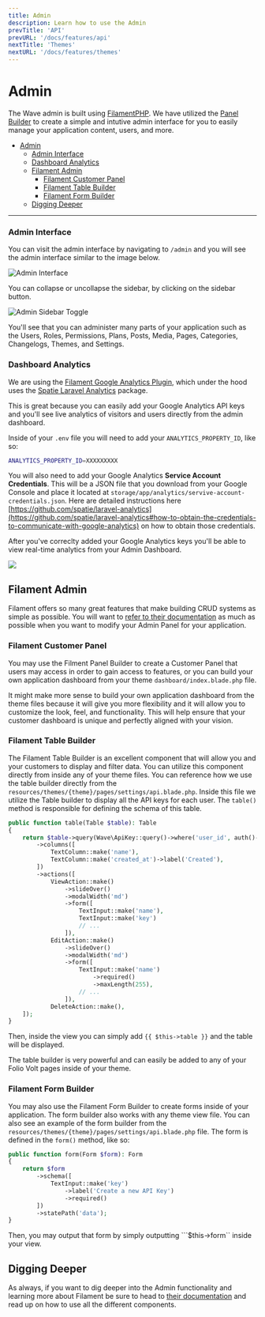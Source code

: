 ```yaml
---
title: Admin
description: Learn how to use the Admin
prevTitle: 'API'
prevURL: '/docs/features/api'
nextTitle: 'Themes'
nextURL: '/docs/features/themes'
---
```


# Admin

The Wave admin is built using <a href="https://filamentphp.com/" target="_blank">FilamentPHP</a>. We have utilized the <a href="https://filamentphp.com/docs/panels" target="_blank">Panel Builder</a> to create a simple and intutive admin interface for you to easily manage your application content, users, and more.

- [Admin](#admin)
    - [Admin Interface](#admin-interface)
    - [Dashboard Analytics](#dashboard-analytics)
  - [Filament Admin](#filament-admin)
    - [Filament Customer Panel](#filament-customer-panel)
    - [Filament Table Builder](#filament-table-builder)
    - [Filament Form Builder](#filament-form-builder)
  - [Digging Deeper](#digging-deeper)

---

### Admin Interface

You can visit the admin interface by navigating to `/admin` and you will see the admin interface similar to the image below.

<img src="https://cdn.devdojo.com/images/august2024/admin.png" alt="Admin Interface" class="w-full" />

You can collapse or uncollapse the sidebar, by clicking on the sidebar button.

<img src="https://cdn.devdojo.com/images/august2024/admin-sidebar-toggle.png" alt="Admin Sidebar Toggle" class="w-full" />

You'll see that you can administer many parts of your application such as the Users, Roles, Permissions, Plans, Posts, Media, Pages, Categories, Changelogs, Themes, and Settings.

### Dashboard Analytics

We are using the <a href="https://filamentphp.com/plugins/bezhansalleh-google-analytics" target="_blank">Filament Google Analytics Plugin</a>, which under the hood uses the <a href="https://github.com/spatie/laravel-analytics" target="_blank">Spatie Laravel Analytics</a> package.

This is great because you can easily add your Google Analytics API keys and you'll see live analytics of visitors and users directly from the admin dashboard.

Inside of your `.env` file you will need to add your `ANALYTICS_PROPERTY_ID`, like so:

<include src="docs/filename-top.html"></include><include src="docs/filename.html" file=".env"></include>

```bash
ANALYTICS_PROPERTY_ID=XXXXXXXXX
```
</div>

You will also need to add your Google Analytics **Service Account Credentials**. This will be a JSON file that you download from your Google Console and place it located at `storage/app/analytics/servive-account-credentials.json`. Here are detailed instructions here [https://github.com/spatie/laravel-analytics](https://github.com/spatie/laravel-analytics#how-to-obtain-the-credentials-to-communicate-with-google-analytics) on how to obtain those credentials.

After you've correclty added your Google Analytics keys you'll be able to view real-time analytics from your Admin Dashboard.

<img src="https://cdn.devdojo.com/images/august2024/admin-analytics.png" class="w-full" />

## Filament Admin

Filament offers so many great features that make building CRUD systems as simple as possible. You will want to <a href="https://filamentphp.com/docs" target="_blank">refer to their documentation</a> as much as possible when you want to modify your Admin Panel for your application.

### Filament Customer Panel

You may use the Filment Panel Builder to create a Customer Panel that users may access in order to gain access to features, or you can build your own application dashboard from your theme `dashboard/index.blade.php` file.

It might make more sense to build your own application dashboard from the theme files because it will give you more flexibility and it will allow you to customize the look, feel, and functionality. This will help ensure that your customer dashboard is unique and perfectly aligned with your vision.

### Filament Table Builder

The Filament Table Builder is an excellent component that will allow you and your customers to display and filter data. You can utilize this component directly from inside any of your theme files. You can reference how we use the table builder directly from the `resources/themes/{theme}/pages/settings/api.blade.php`. Inside this file we utilize the Table builder to display all the API keys for each user. The `table()` method is responsible for defining the schema of this table.

<include src="docs/filename-top.html"></include><include src="docs/filename.html" file="resources/themes/{theme}/pages/settings/api.blade.php"></include>

```php
public function table(Table $table): Table
{
    return $table->query(Wave\ApiKey::query()->where('user_id', auth()->user()->id))
        ->columns([
            TextColumn::make('name'),
            TextColumn::make('created_at')->label('Created'),
        ])
        ->actions([
            ViewAction::make()
                ->slideOver()
                ->modalWidth('md')
                ->form([
                    TextInput::make('name'),
                    TextInput::make('key')
                    // ...
                ]),
            EditAction::make()
                ->slideOver()
                ->modalWidth('md')
                ->form([
                    TextInput::make('name')
                        ->required()
                        ->maxLength(255),
                    // ...
                ]),
            DeleteAction::make(),
    ]);
}
```
</div>

Then, inside the view you can simply add `{{ $this->table }}` and the table will be displayed.

The table builder is very powerful and can easily be added to any of your Folio Volt pages inside of your theme.

### Filament Form Builder

You may also use the Filament Form Builder to create forms inside of your application. The form builder also works with any theme view file. You can also see an example of the form builder from the `resources/themes/{theme}/pages/settings/api.blade.php` file. The form is defined in the `form()` method, like so:

<include src="docs/filename-top.html"></include><include src="docs/filename.html" file="resources/themes/{theme}/pages/settings/api.blade.php"></include>

```php
public function form(Form $form): Form
{
    return $form
        ->schema([
            TextInput::make('key')
                ->label('Create a new API Key')
                ->required()
        ])
        ->statePath('data');
}
```
</div>

Then, you may output that form by simply outputting ```$this->form`` inside your view.

## Digging Deeper

As always, if you want to dig deeper into the Admin functionality and learning more about Filament be sure to head to <a href="https://filamentphp.com/docs" target="_blank">their documentation</a> and read up on how to use all the different components.